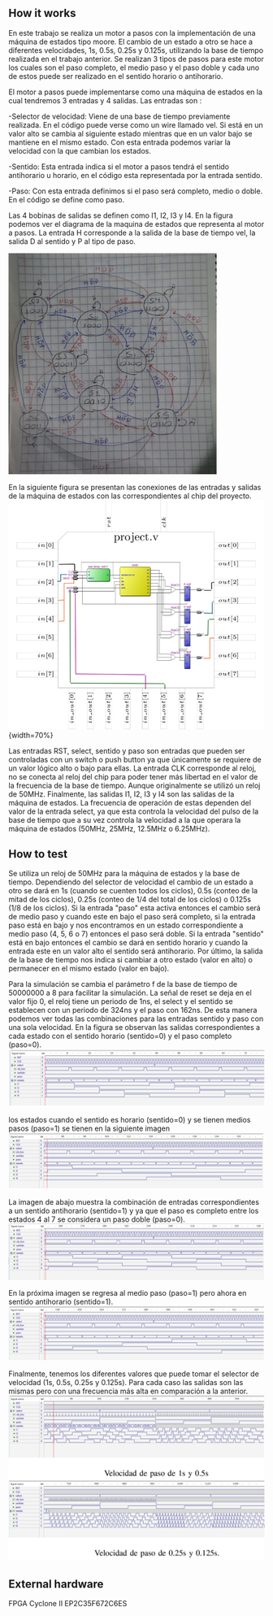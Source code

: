 <!---

This file is used to generate your project datasheet. Please fill in the information below and delete any unused
sections.

You can also include images in this folder and reference them in the markdown. Each image must be less than
512 kb in size, and the combined size of all images must be less than 1 MB.
-->

## How it works

En este trabajo se realiza un motor a pasos con la implementación de una máquina de estados tipo moore. El cambio de un estado a otro se hace a diferentes velocidades, 1s, 0.5s, 0.25s y 0.125s, utilizando la base de tiempo realizada en el trabajo anterior. Se realizan 3 tipos de pasos para este motor los cuales son el paso completo, el medio paso y el paso doble y cada uno de estos puede ser realizado en el sentido horario o antihorario.

El motor a pasos puede implementarse como una máquina de estados en la cual tendremos 3 entradas y 4 salidas. Las entradas son :

  -Selector de velocidad: Viene de una base de tiempo previamente realizada. En el código puede verse como un wire llamado vel. Si está en un valor alto se            cambia al siguiente estado mientras que en un valor bajo se mantiene en el mismo estado. Con esta entrada podemos variar la velocidad con la que cambian los        estados.
  
  -Sentido: Esta entrada indica si el motor a pasos tendrá el sentido antihorario u horario, en el código esta representada por la entrada sentido.

  -Paso: Con esta entrada definimos si el paso será completo, medio o doble. En el código se define como paso.

Las 4 bobinas de salidas se definen como I1, I2, I3 y I4.
En la figura podemos ver el diagrama de la maquina de estados que representa al motor a pasos. La entrada H corresponde a la salida de la base de tiempo vel, la salida D al sentido y P al tipo de paso.

![](images/1.png)

En la siguiente figura se presentan las conexiones de las entradas y salidas de la máquina de estados con las correspondientes al chip del proyecto.
![](images/2.png){width=70%}

Las entradas RST, select, sentido y paso son entradas que pueden ser controladas con un switch o push button ya que únicamente se requiere de un valor lógico alto o bajo para ellas. La entrada CLK corresponde al reloj, no se conecta al reloj del chip para poder tener más libertad en el valor de la frecuencia de la base de tiempo. Aunque originalmente se utilizó un reloj de 50MHz. Finalmente, las salidas I1, I2, I3 y I4 son las salidas de la máquina de estados. La frecuencia de operación de estas dependen del valor de la entrada select, ya que esta controla la velocidad del pulso de la base de tiempo que a su vez controla la velocidad a la que operara la máquina de estados (50MHz, 25MHz, 12.5MHz o 6.25MHz).

## How to test
Se utiliza un reloj de 50MHz para la máquina de estados y la base de tiempo. Dependiendo del selector de velocidad el cambio de un estado a otro se dará en 1s (cuando se cuenten todos los ciclos), 0.5s (conteo de la mitad de los ciclos), 0.25s (conteo de 1/4 del total de los ciclos) o 0.125s (1/8 de los ciclos). Si la entrada "paso" esta activa entonces el cambio será de medio paso y cuando este en bajo el paso será completo, si la entrada paso está en bajo y nos encontramos en un estado correspondiente a medio paso (4, 5, 6 o 7) entonces el paso será doble. Si la entrada "sentido" está en bajo entonces el cambio se dará en sentido horario y cuando la entrada este en un valor alto el sentido será antihorario. Por último, la salida de la base de tiempo nos indica si cambiar a otro estado (valor en alto) o permanecer en el mismo estado (valor en bajo).

Para la simulación se cambia el parámetro f de la base de tiempo de 50000000 a 8 para facilitar la simulación. La señal de reset se deja en el valor fijo 0, el reloj tiene un periodo de 1ns, el select y el sentido se establecen con un periodo de 324ns y el paso con 162ns. De esta manera podemos ver todas las combinaciones para las entradas sentido y paso con una sola velocidad. En la figura se observan las salidas correspondientes a cada estado con el sentido horario (sentido=0) y el paso completo (paso=0).
![](images/3.png)

los estados cuando el sentido es horario (sentido=0) y se tienen medios pasos (paso=1) se tienen en la siguiente imagen 
![](images/4.png)

La imagen de abajo muestra la combinación de entradas correspondientes a un sentido antihorario (sentido=1) y ya que el paso es completo entre los estados 4 al 7 se considera un paso doble (paso=0).
![](images/5.png)

En la próxima imagen se regresa al medio paso (paso=1) pero ahora en sentido antihorario (sentido=1).
![](images/6.png)

Finalmente, tenemos los diferentes valores que puede tomar el selector de velocidad (1s, 0.5s, 0.25s y 0.125s). Para cada caso las salidas son las mismas pero con una frecuencia más alta en comparación a la anterior.
![](images/7.png)
![](images/8.png)


## External hardware

FPGA Cyclone II EP2C35F672C6ES
